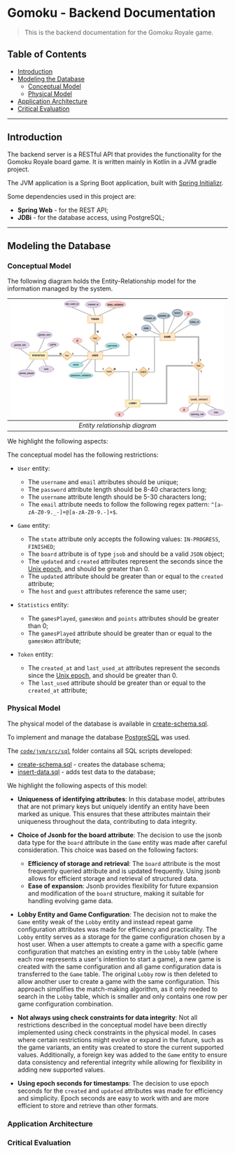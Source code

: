 # Gomoku - Backend Documentation

> This is the backend documentation for the Gomoku Royale game.

## Table of Contents

- [Introduction](#introduction)
- [Modeling the Database](#modeling-the-database)
    - [Conceptual Model](#conceptual-model)
    - [Physical Model](#physical-model)
- [Application Architecture](#application-architecture)
- [Critical Evaluation](#critical-evaluation)

---

## Introduction

The backend server is a RESTful API that provides the functionality for the Gomoku Royale board game.
It is written mainly in Kotlin in a JVM gradle project.

The JVM application is a Spring Boot application, built with [Spring Initializr](https://start.spring.io/).

Some dependencies used in this project are:

- **Spring Web** - for the REST API;
- **JDBi** - for the database access, using PostgreSQL;

---

## Modeling the Database

### Conceptual Model

The following diagram holds the Entity-Relationship model for the information managed by the system.

| ![Entity Relationship Diagram](../../../docs/diagrams/gomoku-er-diagram.png) |
|:----------------------------------------------------------------------------:|
|                        *Entity relationship diagram*                         |

We highlight the following aspects:

The conceptual model has the following restrictions:

- `User` entity:
    - The `username` and `email` attributes should be unique;
    - The `password` attribute length should be 8-40 characters long;
    - The `username` attribute length should be 5-30 characters long;
    - The `email` attribute needs to follow the following regex pattern: `^[a-zA-Z0-9._-]+@[a-zA-Z0-9.-]+$`.

- `Game` entity:
    - The `state` attribute only accepts the following values: `IN-PROGRESS`, `FINISHED`;
    - The `board` attribute is of type `jsob` and should be a valid `JSON` object;
    - The `updated` and `created` attributes represent the seconds since the [Unix epoch](https://en.wikipedia.org/wiki/Unix_time), and should be greater than 0.
    - The `updated` attribute should be greater than or equal to the `created` attribute;
    - The `host` and `guest` attributes reference the same user;

- `Statistics` entity:
    - The `gamesPlayed`, `gamesWon` and `points` attributes should be greater than 0;
    - The `gamesPlayed` attribute should be greater than or equal to the `gamesWon` attribute;

- `Token` entity:
    - The `created_at` and `last_used_at` attributes represent the seconds since the [Unix epoch](https://en.wikipedia.org/wiki/Unix_time), and should be greater than 0.
    - The `last_used` attribute should be greater than or equal to the `created_at` attribute;

### Physical Model

The physical model of the database is available in [create-schema.sql](../src/sql/create-schema.sql).

To implement and manage the database [PostgreSQL](https://www.postgresql.org/) was used.

The [`code/jvm/src/sql`](../src/sql) folder contains all SQL scripts developed:

- [create-schema.sql](../src/sql/create-schema.sql) - creates the database schema;
- [insert-data.sql](../src/sql/insert-test-data.sql) - adds test data to the database;

We highlight the following aspects of this model:

- **Uniqueness of identifying attributes**: In this database model, attributes that are not primary keys but uniquely
  identify an entity have been marked as unique. This ensures that these attributes maintain their uniqueness throughout
  the data, contributing to data integrity.

- **Choice of Jsonb for the board attribute**: The decision to use the jsonb data type for the `board` attribute in
  the `Game` entity was made after careful consideration. This choice was based on the following factors:
    - **Efficiency of storage and retrieval**: The `board` attribute is the most frequently queried attribute and is
      updated frequently. Using jsonb allows for efficient storage and retrieval of structured data.
    - **Ease of expansion**: Jsonb provides flexibility for future expansion and modification of the `board` structure,
      making it suitable for handling evolving game data.

- **Lobby Entity and Game Configuration**: The decision not to make the `Game` entity weak of the `Lobby` entity and
  instead repeat game configuration attributes was made for efficiency and practicality. The `Lobby` entity serves as a
  storage for the game configuration chosen by a host user. When a user attempts to create a game with a specific game
  configuration that matches an existing entry in the `Lobby` table (where each row represents a user's intention to
  start a game), a new game is created with the same configuration and all game configuration data is transferred to
  the `Game` table. The original `Lobby` row is then deleted to allow another user to create a game with the same
  configuration. This approach simplifies the match-making algorithm, as it only needed to search in the `Lobby` table,
  which is smaller and only contains one row per game configuration combination.

- **Not always using check constraints for data integrity**: Not all restrictions described in the conceptual model have
  been directly implemented using check constraints in the physical model. In cases where certain restrictions might
  evolve or expand in the future, such as the game variants, an entity was created to store the current supported
  values. Additionally, a foreign key was added to the `Game` entity to ensure data consistency and referential
  integrity while allowing for flexibility in adding new supported values.

- **Using epoch seconds for timestamps**: The decision to use epoch seconds for the `created` and `updated` attributes
  was made for efficiency and simplicity. Epoch seconds are easy to work with and are more efficient to store and
  retrieve than other formats.

### Application Architecture

### Critical Evaluation